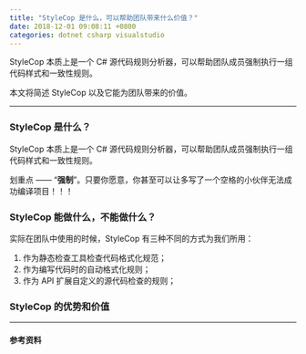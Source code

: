 ```yaml
---
title: "StyleCop 是什么，可以帮助团队带来什么价值？"
date: 2018-12-01 09:08:11 +0800
categories: dotnet csharp visualstudio
---
```


StyleCop 本质上是一个 C# 源代码规则分析器，可以帮助团队成员强制执行一组代码样式和一致性规则。

本文将简述 StyleCop 以及它能为团队带来的价值。

---

<div id="toc"></div>

### StyleCop 是什么？

StyleCop 本质上是一个 C# 源代码规则分析器，可以帮助团队成员强制执行一组代码样式和一致性规则。

划重点 —— “**强制**”。只要你愿意，你甚至可以让多写了一个空格的小伙伴无法成功编译项目！！！

### StyleCop 能做什么，不能做什么？

实际在团队中使用的时候，StyleCop 有三种不同的方式为我们所用：

1. 作为静态检查工具检查代码格式化规范；
1. 作为编写代码时的自动格式化规则；
1. 作为 API 扩展自定义的源代码检查的规则；

### StyleCop 的优势和价值

---

#### 参考资料
